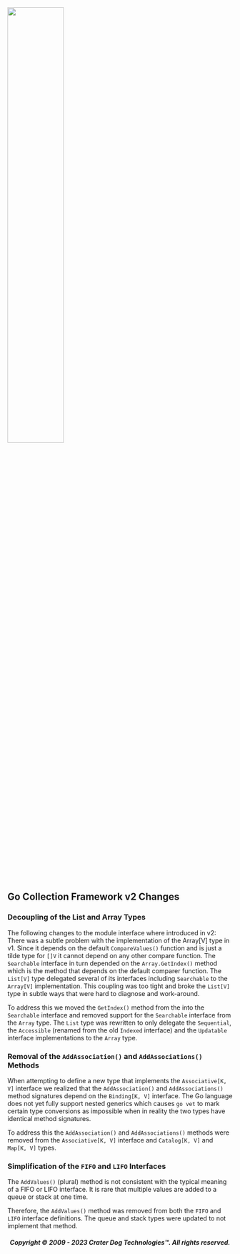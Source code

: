 <img src="https://craterdog.com/images/CraterDog.png" width="50%">

## Go Collection Framework v2 Changes

### Decoupling of the List and Array Types
The following changes to the module interface where introduced in v2:
There was a subtle problem with the implementation of the Array[V] type in
v1. Since it depends on the default `CompareValues()` function and is just a
tilde type for `[]V` it cannot depend on any other compare function. The
`Searchable` interface in turn depended on the `Array.GetIndex()` method which
is the method that depends on the default comparer function. The `List[V]` type
delegated several of its interfaces including `Searchable` to the `Array[V]`
implementation. This coupling was too tight and broke the `List[V]` type in
subtle ways that were hard to diagnose and work-around.

To address this we moved the `GetIndex()` method from the into the `Searchable`
interface and removed support for the `Searchable` interface from the `Array`
type. The `List` type was rewritten to only delegate the `Sequential`, the
`Accessible` (renamed from the old `Indexed` interface) and the `Updatable`
interface implementations to the `Array` type.

### Removal of the `AddAssociation()` and `AddAssociations()` Methods
When attempting to define a new type that implements the `Associative[K, V]`
interface we realized that the `AddAssociation()` and `AddAssociations()` method
signatures depend on the `Binding[K, V]` interface. The Go language does not yet
fully support nested generics which causes `go vet` to mark certain type
conversions as impossible when in reality the two types have identical method
signatures.

To address this the `AddAssociation()` and `AddAssociations()` methods were
removed from the `Associative[K, V]` interface and `Catalog[K, V]` and
`Map[K, V]` types.

### Simplification of the `FIFO` and `LIFO` Interfaces
The `AddValues()` (plural) method is not consistent with the typical meaning of
a FIFO or LIFO interface. It is rare that multiple values are added to a queue
or stack at one time.

Therefore, the `AddValues()` method was removed from both the `FIFO` and `LIFO`
interface definitions. The queue and stack types were updated to not implement
that method.

<H5 align="center"> Copyright © 2009 - 2023  Crater Dog Technologies™. All rights reserved. </H5>
